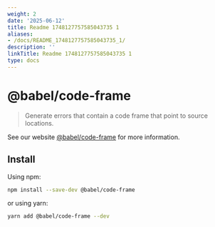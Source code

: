 ```yaml
---
weight: 2
date: '2025-06-12'
title: Readme 1748127757585043735 1
aliases:
- /docs/README_1748127757585043735_1/
description: ''
linkTitle: Readme 1748127757585043735 1
type: docs
---
```


# @babel/code-frame

> Generate errors that contain a code frame that point to source locations.

See our website [@babel/code-frame](https://babeljs.io/docs/babel-code-frame) for more information.

## Install

Using npm:

```sh
npm install --save-dev @babel/code-frame
```

or using yarn:

```sh
yarn add @babel/code-frame --dev
```
